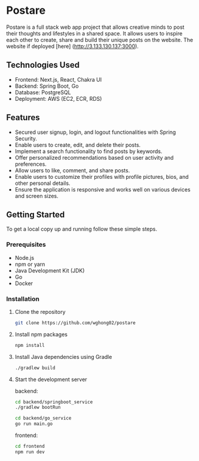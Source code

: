 # Postare

Postare is a full stack web app project that allows creative minds to post their thoughts and lifestyles in a shared space. It allows users to inspire each other to create, share and build their unique posts on the website. The website if deployed [here] (http://3.133.130.137:3000).

## Technologies Used

- Frontend: Next.js, React, Chakra UI
- Backend: Spring Boot, Go
- Database: PostgreSQL
- Deployment: AWS (EC2, ECR, RDS)

## Features

- Secured user signup, login, and logout functionalities with Spring Security.
- Enable users to create, edit, and delete their posts.
- Implement a search functionality to find posts by keywords.
- Offer personalized recommendations based on user activity and preferences.
- Allow users to like, comment, and share posts.
- Enable users to customize their profiles with profile pictures, bios, and other personal details.
- Ensure the application is responsive and works well on various devices and screen sizes.

## Getting Started

To get a local copy up and running follow these simple steps.

### Prerequisites

- Node.js
- npm or yarn
- Java Development Kit (JDK)
- Go
- Docker

### Installation

1. Clone the repository

   ```sh
   git clone https://github.com/wghong02/postare
   ```

2. Install npm packages

   ```sh
   npm install
   ```

3. Install Java dependencies using Gradle

   ```sh
   ./gradlew build
   ```

4. Start the development server

   backend:

   ```sh
   cd backend/springboot_service
   ./gradlew bootRun
   ```

   ```sh
   cd backend/go_service
   go run main.go
   ```

   frontend:

   ```sh
   cd frontend
   npm run dev
   ```
